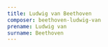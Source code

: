 ```yaml
---
title: Ludwig van Beethoven
composer: beethoven-ludwig-van
prename: Ludwig van
surname: Beethoven
---
```

